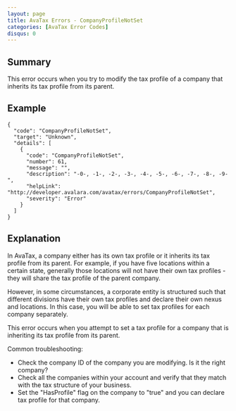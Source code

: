 ```yaml
---
layout: page
title: AvaTax Errors - CompanyProfileNotSet
categories: [AvaTax Error Codes]
disqus: 0
---
```


## Summary

This error occurs when you try to modify the tax profile of a company that inherits its tax profile from its parent.

## Example

    {
      "code": "CompanyProfileNotSet",
      "target": "Unknown",
      "details": [
        {
          "code": "CompanyProfileNotSet",
          "number": 61,
          "message": "",
          "description": "-0-, -1-, -2-, -3-, -4-, -5-, -6-, -7-, -8-, -9-",
          "helpLink": "http://developer.avalara.com/avatax/errors/CompanyProfileNotSet",
          "severity": "Error"
        }
      ]
    }

## Explanation

In AvaTax, a company either has its own tax profile or it inherits its tax profile from its parent.  For example, if you have five locations within a certain state, generally those locations will not have their own tax profiles - they will share the tax profile of the parent company.

However, in some circumstances, a corporate entity is structured such that different divisions have their own tax profiles and declare their own nexus and locations.  In this case, you will be able to set tax profiles for each company separately.

This error occurs when you attempt to set a tax profile for a company that is inheriting its tax profile from its parent.

Common troubleshooting:
* Check the company ID of the company you are modifying.  Is it the right company?
* Check all the companies within your account and verify that they match with the tax structure of your business.
* Set the "HasProfile" flag on the company to "true" and you can declare tax profile for that company.
